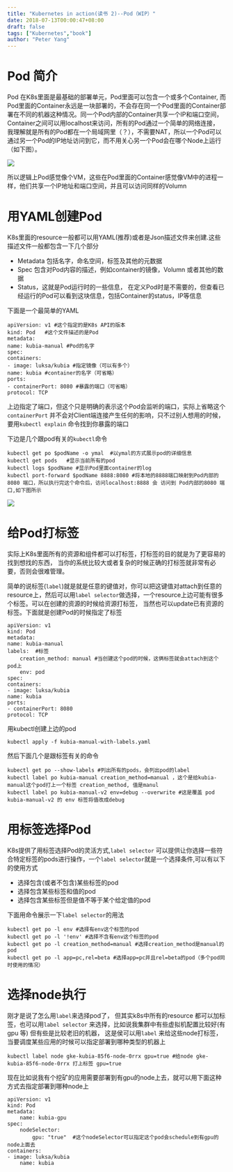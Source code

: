 ```yaml
---
title: "Kubernetes in action(读书 2)--Pod（WIP）"
date: 2018-07-13T00:00:47+08:00
draft: false
tags: ["Kubernetes","book"]
author: "Peter Yang"
---
```

# Pod 简介
Pod 在K8s里面是最基础的部署单元，Pod里面可以包含一个或多个Container, 而Pod里面的Container永远是一块部署的，不会存在同一个Pod里面的Container部署在不同的机器这种情况。同一个Pod内部的Container共享一个IP和端口空间，Container之间可以用localhost来访问，所有的Pod通过一个简单的网络连接， 我理解就是所有的Pod都在一个局域网里（？），不需要NAT，所以一个Pod可以通过另一个Pod的IP地址访问到它，而不用关心另一个Pod会在哪个Node上运行（如下图）。

![][1]


所以逻辑上Pod感觉像个VM，这些在Pod里面的Container感觉像VM中的进程一样，他们共享一个IP地址和端口空间，并且可以访问同样的Volumn

# 用YAML创建Pod

K8s里面的resource一般都可以用YAML(推荐)或者是Json描述文件来创建.这些描述文件一般都包含一下几个部分

* Metadata 包括名字，命名空间，标签及其他的元数据
* Spec 包含对Pod内容的描述，例如container的镜像，Volumn 或者其他的数据
* Status，这就是Pod运行时的一些信息， 在定义Pod时是不需要的，但查看已经运行的Pod可以看到这块信息，包括Container的status，IP等信息

下面是一个最简单的YAML

	apiVersion: v1 #这个指定的是K8s API的版本
	kind: Pod   #这个文件描述的是Pod
	metadata:
	name: kubia-manual #Pod的名字
	spec:
	containers:
	- image: luksa/kubia #指定镜像（可以有多个）
	name: kubia	#container的名字（可省略）
	ports:
	- containerPort: 8080 #暴露的端口（可省略）
	protocol: TCP
 
上边指定了端口，但这个只是明确的表示这个Pod会监听的端口，实际上省略这个`containerPort` 并不会对Client端连接产生任何的影响，只不过别人想用的时候，要用`kubectl explain` 命令找到你暴露的端口

下边是几个跟pod有关的`kubectl`命令

	kubectl get po $podName -o ymal  #以ymal的方式展示pod的详细信息
	kubectl get pods   #显示当前所有的pod
	kubectl logs $podName #显示Pod里面container的log
	kubectl port-forward $podName 8888:8080 #将本地的8888端口映射到Pod内部的8080 端口，所以执行完这个命令后，访问localhost:8888 会 访问到 Pod内部的8080 端口,如下图所示

![][2]

# 给Pod打标签
实际上K8s里面所有的资源和组件都可以打标签，打标签的目的就是为了更容易的找到想找的东西， 当你的系统比较大或者复杂的时候正确的打标签就非常有必要，否则会很难管理。

简单的说标签(`label`)就是就是任意的键值对，你可以把这键值对attach到任意的resource上，然后可以用`label selector`做选择，一个resource上边可能有很多个标签。可以在创建的资源的时候给资源打标签， 当然也可以update已有资源的标签。下面就是创建Pod的时候指定了标签

	apiVersion: v1
	kind: Pod
	metadata:
	name: kubia-manual
	labels:  #标签
		creation_method: manual #当创建这个pod的时候，这俩标签就会attach到这个pod上
		env: pod
	spec:
	containers:
	- image: luksa/kubia
	name: kubia
	ports:
	- containerPort: 8080
	protocol: TCP

用kubectl创建上边的pod

	kubectl apply -f kubia-manual-with-labels.yaml

然后下面几个是跟标签有关的命令
	
	kubectl get po --show-labels #列出所有的pods，会列出pod的label
	kubectl label po kubia-manual creation_method=manual ，这个是给kubia-manual这个pod打上一个标签 creation_method, 值是manul
	kubectl label po kubia-manual-v2 env=debug --overwrite #这是覆盖 pod kubia-manual-v2 的 env 标签将值改成debug

# 用标签选择Pod
K8s提供了用标签选择Pod的灵活方式,`label selector` 可以提供让你选择一些符合特定标签的pods进行操作，一个`label selector`就是一个选择条件,可以有以下的使用方式

* 选择包含(或者不包含)某些标签的pod
* 选择包含某些标签和值的pod
* 选择包含某些标签但是值不等于某个给定值的pod

下面用命令展示一下`label selector`的用法 

	kubectl get po -l env #选择有env这个标签的pod
	kubectl get po -l '!env' #选择不含有env这个标签的pod
	kubectl get po -l creation_method=manual #选择creation_method是manual的pod
	kubectl get po -l app=pc,rel=beta #选择app=pc并且rel=beta的pod（多个pod同时使用的情况）

# 选择node执行
刚才是说了怎么用`label`来选择pod了， 但其实k8s中所有的resource 都可以加标签，也可以用`label selector` 来选择，比如说我集群中有些虚拟机配置比较好(有gpu 等) 但有些是比较老旧的机器， 这是侯可以用`label` 来给这些node打标签， 当要调度某些应用的时候可以指定部署到哪种类型的机器上

	kubectl label node gke-kubia-85f6-node-0rrx gpu=true #给node gke-kubia-85f6-node-0rrx 打上标签 gpu=true

现在比如说我有个挖矿的应用需要部署到有gpu的node上去，就可以用下面这种方式去指定部署到哪种node上

	apiVersion: v1
	kind: Pod
	metadata:
		name: kubia-gpu
	spec:
		nodeSelector:
			gpu: "true"  #这个nodeSelector可以指定这个pod会schedule到有gpu的node上面去
	containers:
	- image: luksa/kubia
		name: kubia


[1]: /img/pod_network.png
[2]: /img/pod_port_forward.png
